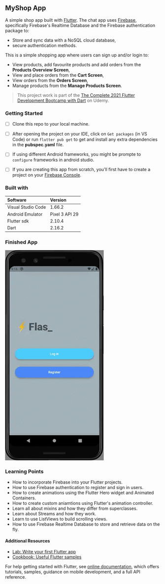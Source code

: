 ##  MyShop App
A simple shop app built with [Flutter](https://flutter.dev/). The chat app uses [Firebase](https://firebase.google.com/), specifically Firebase's Realtime Database and the Firebase authentication package to:
- Store and sync data with a NoSQL cloud database,
- secure authentication methods.

This is a simple shopping app where users can sign up and/or login to:
- View products, add favourite products and add orders from the **Products Overview Screen**,
- View and place orders from the **Cart Screen**,
- View orders from the **Orders Screen**,
- Manage products from the **Manage Products Screen**.
> This project work is part of the [The Complete 2021 Flutter Development Bootcamp with Dart](https://www.udemy.com/course/learn-flutter-dart-to-build-ios-android-apps/) on Udemy.

### Getting Started
- [ ] Clone this repo to your local machine.
- [ ] After opening the project on your IDE, click on `Get packages` (in VS 			Code) or run `flutter pub get` to get and install any extra dependencies 		in the **pubspec.yaml** file.
- [ ] If using different Android frameworks, you might be prompte to 					`configure` frameworks in android studio.
- [ ] If you are creating this app from scratch, you'll first have to create a project on your [Firebase Console](https://console.firebase.google.com/u/0/).


### Built with

| Software  | Version |
  | :------------- | :------------- |
| Visual Studio Code  | 1.66.2 |
| Android Emulator  | Pixel 3 API 29 |
| Flutter sdk | 2.10.4 |
| Dart | 2.16.2 |

### Finished App
![Shop App demo gif](https://github.com/nonsocchi/Chat_app/blob/master/images/Chat%20app%20demo.gif)

### Learning Points
- How to incorporate Firebase into your Flutter projects.
- How to use Firebase authentication to register and sign in users.
- How to create animations using the Flutter Hero widget and Animated Containers.
- How to create custom aniamtions using Flutter's animation controller.
- Learn all about mixins and how they differ from superclasses.
- Learn about Streams and how they work.
- Learn to use ListViews to build scrolling views.
- How to use Firebase Realtime Database to store and retrieve data on the fly.

#### Additional Resources
- [Lab: Write your first Flutter app](https://flutter.dev/docs/get-started/codelab)
- [Cookbook: Useful Flutter samples](https://flutter.dev/docs/cookbook)

For help getting started with Flutter, see [online documentation](https://flutter.dev/docs), which offers tutorials, samples, guidance on mobile development, and a full API reference.
